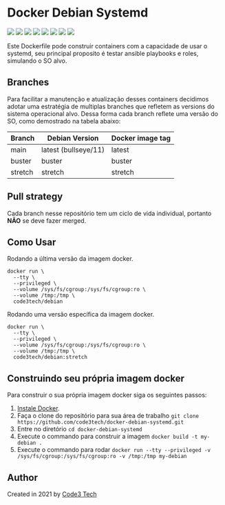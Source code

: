 # Docker Debian Systemd

[![](https://img.shields.io/badge/Code3%20Tech-DevOps%20Tool-%231D8348)](https://hub.docker.com/repository/docker/code3tech/debian)
[![](https://img.shields.io/docker/cloud/automated/code3tech/debian)](https://hub.docker.com/repository/docker/code3tech/debian)
[![](https://img.shields.io/docker/cloud/build/code3tech/debian)](https://hub.docker.com/repository/docker/code3tech/debian)
[![](https://img.shields.io/docker/image-size/code3tech/debian/buster)](https://hub.docker.com/repository/docker/code3tech/debian)
[![](https://img.shields.io/docker/pulls/code3tech/debian)](https://hub.docker.com/repository/docker/code3tech/debian)
[![](https://img.shields.io/docker/stars/code3tech/debian)](https://hub.docker.com/repository/docker/code3tech/debian)
[![](https://img.shields.io/github/issues/code3tech/docker-debian-systemd)](https://hub.docker.com/repository/docker/code3tech/debian)
[![](https://img.shields.io/github/license/code3tech/docker-debian-systemd)](https://hub.docker.com/repository/docker/code3tech/debian)

Este Dockerfile pode construir containers com a capacidade de usar o systemd, seu principal proposito é testar ansible playbooks e roles, simulando o SO alvo.

Branches
------------

Para facilitar a manutenção e atualização desses containers decidimos adotar uma estratégia de multiplas branches que refletem as versions do sistema operacional alvo. Dessa forma cada branch reflete uma versão do SO, como demostrado na tabela abaixo:

|Branch    |Debian Version        |Docker image tag     |
|----------|----------------------|---------------------|
|main      |latest (bullseye/11)  |latest               |
|buster    |buster                |buster               |
|stretch   |stretch               |stretch              |

Pull strategy
------------

Cada branch nesse repositório tem um ciclo de vida individual, portanto **NÃO** se deve fazer merged.

Como Usar
------------

Rodando a última versão da imagem docker.

```
docker run \
  --tty \
  --privileged \
  --volume /sys/fs/cgroup:/sys/fs/cgroup:ro \
  --volume /tmp:/tmp \
  code3tech/debian
```

Rodando uma versão específica da imagem docker.

```
docker run \
  --tty \
  --privileged \
  --volume /sys/fs/cgroup:/sys/fs/cgroup:ro \
  --volume /tmp:/tmp \
  code3tech/debian:stretch
``` 

Construindo seu própria imagem docker
------------

Para construir o sua própria imagem docker siga os seguintes passos:

  1. [Instale Docker](https://docs.docker.com/engine/installation/).
  2. Faça o clone do repositório para sua área de trabalho `git clone https://github.com/code3tech/docker-debian-systemd.git`
  3. Entre no diretório `cd docker-debian-systemd`
  4. Execute o commando para construir a imagem `docker build -t my-debian .`
  5. Execute o commando para rodar `docker run --tty --privileged -v /sys/fs/cgroup:/sys/fs/cgroup:ro -v /tmp:/tmp my-debian`

Author
------------

Created in 2021 by [Code3 Tech](https://code3.tech/) 